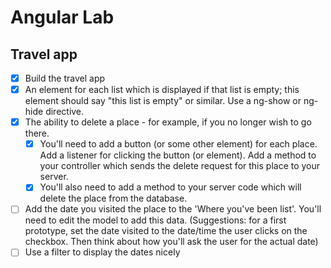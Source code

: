 Angular Lab
===========
Travel app
----------
- [x] Build the travel app
- [x] An element for each list which is displayed if that list is empty; this element should say "this list is empty" or similar. Use a ng-show or ng-hide directive.
- [x] The ability to delete a place - for example, if you no longer wish to go there.
    - [x] You'll need to add a button (or some other element) for each place. Add a listener for clicking the button (or element). Add a method to your controller which sends the delete request for this place to your server.
    - [x] You'll also need to add a method to your server code which will delete the place from the database.
- [ ] Add the date you visited the place to the 'Where you've been list'. You'll need to edit the model to add this data. (Suggestions: for a first prototype, set the date visited to the date/time the user clicks on the checkbox. Then think about how you'll ask the user for the actual date)
- [ ] Use a filter to display the dates nicely